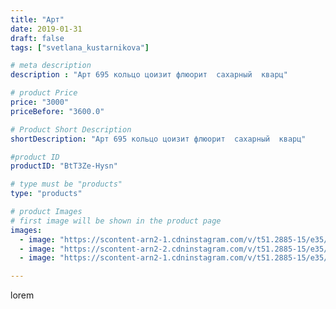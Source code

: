 ```yaml
---
title: "Арт"
date: 2019-01-31
draft: false
tags: ["svetlana_kustarnikova"]

# meta description
description : "Арт 695 кольцо цоизит флюорит  сахарный  кварц"

# product Price
price: "3000"
priceBefore: "3600.0"

# Product Short Description
shortDescription: "Арт 695 кольцо цоизит флюорит  сахарный  кварц"

#product ID
productID: "BtT3Ze-Hysn"

# type must be "products"
type: "products"

# product Images
# first image will be shown in the product page
images:
  - image: "https://scontent-arn2-1.cdninstagram.com/v/t51.2885-15/e35/49907580_377447382803491_1806506793620277854_n.jpg?_nc_ht=scontent-arn2-1.cdninstagram.com&_nc_cat=107&_nc_ohc=XBBW3bZlR7IAX_sZ7Mi&se=8&tp=1&oh=eca27663afa5f4b77a4a52d9b3ddfc23&oe=605E93B7&ig_cache_key=MTk2OTE2MTEwMDMxMjAxMjk1OQ%3D%3D.2"
  - image: "https://scontent-arn2-2.cdninstagram.com/v/t51.2885-15/e35/50550999_1001572243387217_589895960388040550_n.jpg?_nc_ht=scontent-arn2-2.cdninstagram.com&_nc_cat=105&_nc_ohc=Te3mLn4bjaMAX-CQy-s&tp=1&oh=ce5b5a6ecfa70ef6ff751e2b20fb12d3&oe=605FDC21&ig_cache_key=MTk2OTE2MTEwMDMzNzA5NzYyOA%3D%3D.2"
  - image: "https://scontent-arn2-1.cdninstagram.com/v/t51.2885-15/e35/50668286_1034294613425284_2668931173948714056_n.jpg?_nc_ht=scontent-arn2-1.cdninstagram.com&_nc_cat=104&_nc_ohc=8kgiTNfyc2gAX9WBI2L&tp=1&oh=690a0cf476076aa454e78cb19cb58502&oe=60611895&ig_cache_key=MTk2OTE2MTEwMDMyMDUyODI2NQ%3D%3D.2"

---
```

lorem
